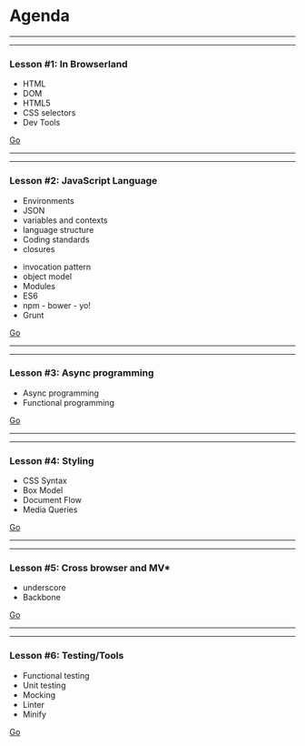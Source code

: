 Agenda
======

---
---

### Lesson #1: In Browserland

* HTML
* DOM
* HTML5
* CSS selectors
* Dev Tools

[Go](lesson1.html)

---
---

### Lesson #2: JavaScript Language

<div class="two-columns">
<div>
<ul>
    <li>Environments</li>
    <li>JSON</li>
    <li>variables and contexts</li>
    <li>language structure</li>
    <li>Coding standards</li>
    <li>closures</li>
</ul>
</div>
<div>
<ul>
    <li>invocation pattern</li>
    <li>object model</li>
    <li>Modules</li>
    <li>ES6</li>
    <li>npm - bower - yo!</li>
    <li>Grunt</li>
</ul>
</div>
</div>

[Go](lesson2.html)

---
---

### Lesson #3: Async programming

* Async programming
* Functional programming

[Go](lesson3.html)

---
---

### Lesson #4: Styling

* CSS Syntax
* Box Model
* Document Flow
* Media Queries

[Go](lesson4.html)

---
---

### Lesson #5: Cross browser and MV*

* underscore
* Backbone

[Go](lesson5.html)

---
---

### Lesson #6: Testing/Tools

* Functional testing
* Unit testing
* Mocking
* Linter
* Minify

[Go](lesson6.html)
